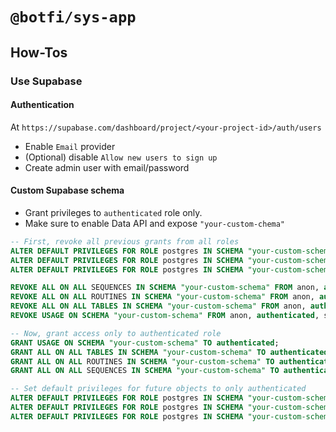 # `@botfi/sys-app`

## How-Tos

### Use Supabase
#### Authentication

At `https://supabase.com/dashboard/project/<your-project-id>/auth/users`
- Enable `Email` provider
- (Optional) disable `Allow new users to sign up`
- Create admin user with email/password

#### Custom Supabase schema

- Grant privileges to `authenticated` role only.
- Make sure to enable Data API and expose `"your-custom-chema"`

```sql
-- First, revoke all previous grants from all roles
ALTER DEFAULT PRIVILEGES FOR ROLE postgres IN SCHEMA "your-custom-schema" REVOKE ALL ON SEQUENCES FROM anon, authenticated, service_role;
ALTER DEFAULT PRIVILEGES FOR ROLE postgres IN SCHEMA "your-custom-schema" REVOKE ALL ON ROUTINES FROM anon, authenticated, service_role;
ALTER DEFAULT PRIVILEGES FOR ROLE postgres IN SCHEMA "your-custom-schema" REVOKE ALL ON TABLES FROM anon, authenticated, service_role;

REVOKE ALL ON ALL SEQUENCES IN SCHEMA "your-custom-schema" FROM anon, authenticated, service_role;
REVOKE ALL ON ALL ROUTINES IN SCHEMA "your-custom-schema" FROM anon, authenticated, service_role;
REVOKE ALL ON ALL TABLES IN SCHEMA "your-custom-schema" FROM anon, authenticated, service_role;
REVOKE USAGE ON SCHEMA "your-custom-schema" FROM anon, authenticated, service_role;

-- Now, grant access only to authenticated role
GRANT USAGE ON SCHEMA "your-custom-schema" TO authenticated;
GRANT ALL ON ALL TABLES IN SCHEMA "your-custom-schema" TO authenticated;
GRANT ALL ON ALL ROUTINES IN SCHEMA "your-custom-schema" TO authenticated;
GRANT ALL ON ALL SEQUENCES IN SCHEMA "your-custom-schema" TO authenticated;

-- Set default privileges for future objects to only authenticated
ALTER DEFAULT PRIVILEGES FOR ROLE postgres IN SCHEMA "your-custom-schema" GRANT ALL ON TABLES TO authenticated;
ALTER DEFAULT PRIVILEGES FOR ROLE postgres IN SCHEMA "your-custom-schema" GRANT ALL ON ROUTINES TO authenticated;
ALTER DEFAULT PRIVILEGES FOR ROLE postgres IN SCHEMA "your-custom-schema" GRANT ALL ON SEQUENCES TO authenticated;
```
